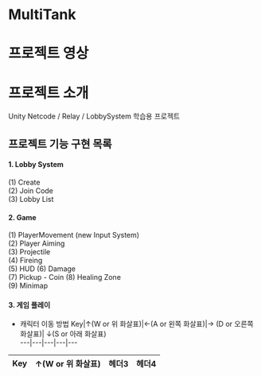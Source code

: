 # MultiTank
 
# 프로젝트 영상



# 프로젝트 소개
Unity Netcode / Relay / LobbySystem 학습용 프로젝트


## 프로젝트 기능 구현 목록
#### 1. Lobby System  
(1) Create  
(2) Join Code  
(3) Lobby List  

#### 2. Game
(1) PlayerMovement (new Input System)  
(2) Player Aiming  
(3) Projectile  
(4) Fireing  
(5) HUD 
(6) Damage  
(7) Pickup - Coin
(8) Healing Zone  
(9) Minimap  


#### 3. 게임 플레이 
- 캐릭터 이동 방법
Key|↑(W or 위 화살표)|←(A or 왼쪽 화살표)|→ (D or 오른쪽 화살표)| ↓(S or 아래 화살표)  
---|---|---|---|---

Key|↑(W or 위 화살표)|헤더3|헤더4
---|---|---|---
